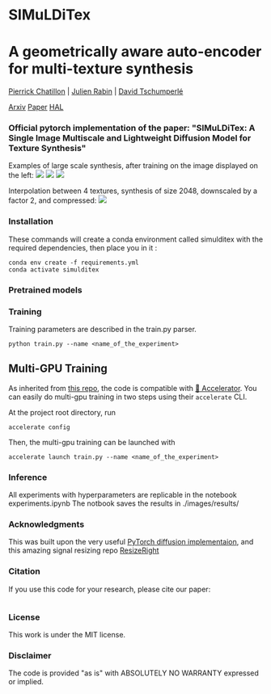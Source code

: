 # SIMuLDiTex



# A geometrically aware auto-encoder for multi-texture synthesis
[Pierrick Chatillon](https://scholar.google.com/citations?user=8MgK55oAAAAJ&hl=en) | [Julien Rabin](https://sites.google.com/site/rabinjulien/) | [David Tschumperlé](https://tschumperle.users.greyc.fr/)


[Arxiv]() [Paper]() [HAL](https://hal.science/hal-04994907)

### Official pytorch implementation of the paper: "SIMuLDiTex: A Single Image Multiscale and Lightweight Diffusion Model for Texture Synthesis"

Examples of large scale synthesis, after training on the image displayed on the left:
![](images/carpet_fig_10_80_time29.png)
![](images/wall_fig_10_80_time24.png)
![](images/rust_fig_10_80_time22.png)


Interpolation between 4 textures, synthesis of size 2048, downscaled by a factor 2, and compressed:
![](images/interpolation.gif)








### Installation

These commands will create a conda environment called simulditex with the required dependencies, then place you in it :
```
conda env create -f requirements.yml
conda activate simulditex
```


### Pretrained models



###  Training

Training parameters are described in the train.py parser.

```
python train.py --name <name_of_the_experiment> 
```

## Multi-GPU Training

As inherited from [this repo](https://github.com/lucidrains/denoising-diffusion-pytorch), the code is compatible with <a href="https://huggingface.co/docs/accelerate/accelerator">🤗 Accelerator</a>. You can easily do multi-gpu training in two steps using their `accelerate` CLI.

At the project root directory, run

```
accelerate config
```

Then, the multi-gpu training can be launched with

```
accelerate launch train.py --name <name_of_the_experiment> 
```

### Inference

All experiments with hyperparameters are replicable in the notebook experiments.ipynb
The notbook saves the results in ./images/results/



### Acknowledgments
This was built upon the very useful [PyTorch diffusion implementaion](https://github.com/lucidrains/denoising-diffusion-pytorch), and this amazing signal resizing repo [ResizeRight](https://github.com/assafshocher/ResizeRight)

### Citation
If you use this code for your research, please cite our paper:

```

```

### License
This work is under the MIT license.

### Disclaimer
The code is provided "as is" with ABSOLUTELY NO WARRANTY expressed or implied.